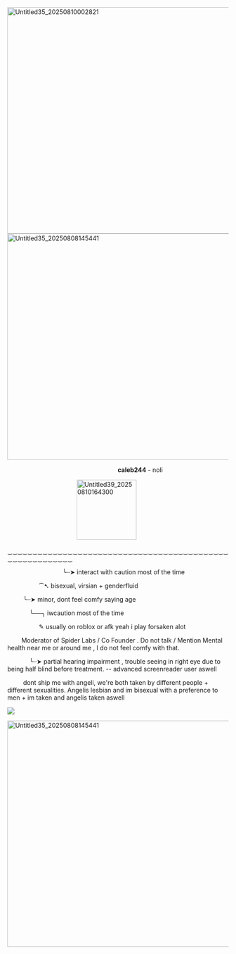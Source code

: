 <img width="1200" height="514" alt="Untitled35_20250810002821" src="https://github.com/user-attachments/assets/56de97e4-b654-4be0-8654-d32aadf0ebac" />

<img width="900" height="514" alt="Untitled35_20250808145441" src="https://github.com/user-attachments/assets/61223711-019b-40d4-8379-3ee1ad69c9fd" />

 &emsp; &emsp; &emsp; &emsp; &emsp; &emsp; &emsp; &emsp; &emsp; &emsp; &emsp; &emsp; &emsp; &emsp; **caleb244** - noli

  &emsp; &emsp; &emsp; &emsp; &emsp; &emsp; &emsp; &emsp; &emsp;<img width="136" height="136" alt="Untitled39_20250810164300" src="https://github.com/user-attachments/assets/2397ec7d-1467-4912-b7fd-0e069008eb40" />




  ‿‿‿‿‿‿‿‿‿‿‿‿‿‿‿‿‿‿‿‿‿‿‿‿‿‿‿‿‿‿‿‿‿‿‿‿‿‿‿‿‿‿‿‿‿‿‿‿‿‿‿‿‿‿‿‿‿


  &emsp; &emsp; &emsp; &emsp; &emsp; &emsp; &emsp; ╰┈➤ interact with caution most of the time

   &emsp; &emsp; &emsp; &emsp; ⁀➷ bisexual, virsian + genderfluid

 &emsp;  &emsp; ╰┈➤ minor, dont feel comfy saying age
 
  &emsp; &emsp; &emsp;╰──╮ iwcaution most of the time

   &emsp; &emsp; &emsp; &emsp; ✎ usually on roblox or afk yeah i play forsaken alot

&emsp;&emsp; Moderator of Spider Labs / Co Founder . Do not talk / Mention Mental health near me or around me , I do not feel comfy with that.

&emsp; &emsp; &emsp;╰┈➤ partial hearing impairment , trouble seeing in right eye due to being half blind before treatment. -- advanced screenreader user aswell

&emsp; &emsp; dont ship me with angeli, we're both taken by different people + different sexualities. Angelis lesbian and im bisexual with a preference to men + im taken and angelis taken aswell

![](https://komarev.com/ghpvc/?username=ELLERN4TE&color=000000&label=catfished-users&style=for-the-badge)

<img width="900" height="514" alt="Untitled35_20250808145441" src="https://github.com/user-attachments/assets/fb4a9236-6349-454d-a3c5-c0292930b66f" />

